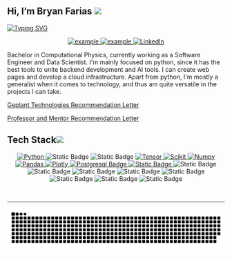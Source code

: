 
## Hi, I’m Bryan Farias <img src = "https://raw.githubusercontent.com/MartinHeinz/MartinHeinz/master/wave.gif" width = 30px> 

<a href="https://git.io/typing-svg"><img src="https://readme-typing-svg.demolab.com?font=Fira+Code&pause=1000&width=435&lines=Welcome+to+my+Github+Profile;I+am+a+software+engineer+specialized+in+Python;I+also+know+Data+Science+and+Machine+Learning" alt="Typing SVG" /></a>
<p align ="center">
  <a  href="" target="_blank">
    <img src="https://img.shields.io/badge/My_Website-000000?style=for-the-badge&logo=Microsoft-edge&logoColor=white" alt="example"/>
  </a>
  <a href="mailto:ifeanyinneji777@gmail.com?subject=Feedback%20From%20Github&body=Hello," target="_blank">
    <img src="https://img.shields.io/badge/Gmail-D14836?style=for-the-badge&logo=gmail&logoColor=white" alt="example"/>
  </a>
   <a href="https://www.linkedin.com/in/ifeanyi-nneji-719989235" target="_blank">
    <img alt="LinkedIn" src="https://img.shields.io/badge/LinkedIn-0077B5?style=for-the-badge&logo=linkedin&logoColor=white">
  </a>   
 
  
  
  </p>


<p >

Bachelor in Computational Physics, currently working as a Software Engineer and Data Scientist.
I'm mainly focused on python, since it has the best tools to unite backend development and AI tools. I can create web pages and develop a cloud infrastructure. Apart from python, I'm mostly a generalist when it comes to technology, and thus am quite versatile in the projects I can take. 
</p>


[Geplant Technologies Recommendation Letter](Letter_of_Recommendation_Bryan-Geplant.pdf)

[Professor and Mentor Recommendation Letter](recletter_assinado_bryan.pdf)



## Tech Stack<img src = "https://media2.giphy.com/media/QssGEmpkyEOhBCb7e1/giphy.gif?cid=ecf05e47a0n3gi1bfqntqmob8g9aid1oyj2wr3ds3mg700bl&rid=giphy.gif" width = 32px> 

<p align="center">
  <a href="https://www.python.org" target="_blank">
    <img alt="Python" src="https://img.shields.io/badge/Python-3776AB?style=for-the-badge&logo=python&logoColor=white">
  </a>
<img alt="Static Badge" src="https://img.shields.io/badge/django-red?style=for-the-badge&logo=django&color=%23092E20">
<img alt="Static Badge" src="https://img.shields.io/badge/django%20rest%20framework-white?style=for-the-badge&logo=django&logoColor=%23FFFFFF&color=%237F2C2C">
<a href="" target="_blank">
   <img alt="Tensor" src="https://img.shields.io/badge/TensorFlow-FF6F00?style=for-the-badge&logo=tensorflow&logoColor=white">
</a>
   <a href="https://scikit-learn.org/" target="_blank">
    <img alt="Scikit" src="https://img.shields.io/badge/scikit_learn-F7931E?style=for-the-badge&logo=scikit-learn&logoColor=white">
  </a>
   <a href="https://numpy.org/" target="_blank">
    <img alt="Numpy" src="https://img.shields.io/badge/Numpy-777BB4?style=for-the-badge&logo=numpy&logoColor=white">
  </a>
   <a href="https://pandas.pydata.org/" target="_blank">
    <img alt="Pandas" src="https://img.shields.io/badge/Pandas-2C2D72?style=for-the-badge&logo=pandas&logoColor=white">
  </a>
   <a href="https://plotly.com/" target="_blank">
    <img alt="Plotly" src="https://img.shields.io/badge/Plotly-239120?style=for-the-badge&logo=plotly&logoColor=white">
  </a>
<a href="https://www.postgresql.org/">
<img alt="Postgresql Badge" src="https://img.shields.io/badge/postgresql-white?style=for-the-badge&logo=postgresql&logoColor=%23FFFFFF&color=%234169E1">
</a>
<a href="">
<img alt="Static Badge" src="https://img.shields.io/badge/Google%20Cloud%20Platform-white?style=for-the-badge&logo=google%20cloud&logoColor=%23FFFFFF&color=%234285F4">
</a>
<img alt="Static Badge" src="https://img.shields.io/badge/Celery-white?style=for-the-badge&logo=celery&logoColor=%23FFFFFF&color=%2337814A">
<img alt="Static Badge" src="https://img.shields.io/badge/react-white?style=for-the-badge&logo=react&logoColor=%23FFFFFF&color=%2361DAFB">
<img alt="Static Badge" src="https://img.shields.io/badge/typescript-white?style=for-the-badge&logo=typescript&logoColor=%23FFFFFF&color=%233178C6">
<img alt="Static Badge" src="https://img.shields.io/badge/tailwindcss-white?style=for-the-badge&logo=tailwindcss&logoColor=%23FFFFFF&color=%2306B6D4">
<img alt="Static Badge" src="https://img.shields.io/badge/docker-white?style=for-the-badge&logo=docker&logoColor=%23FFFFFF&color=%232496ED">
<img alt="Static Badge" src="https://img.shields.io/badge/kubernetes-white?style=for-the-badge&logo=kubernetes&logoColor=%23FFFFFF&color=%23326CE5">
<img alt="Static Badge" src="https://img.shields.io/badge/redis-white?style=for-the-badge&logo=redis&logoColor=%23FFFFFF&color=%23FF4438">
<img alt="Static Badge" src="https://img.shields.io/badge/fastapi-white?style=for-the-badge&logo=fastapi&logoColor=%23FFFFFF&color=%23009688">
</p>


<br/>


----

<p align="center">
  <img  src="https://raw.githubusercontent.com/Elanza-48/Elanza-48/main/resources/img/github-contribution-grid-snake.svg"
    alt="example" />
</p>

